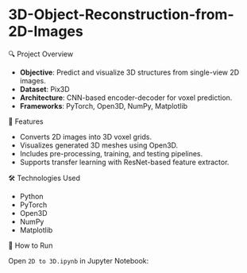 # 3D-Object-Reconstruction-from-2D-Images

🔍 Project Overview
- **Objective**: Predict and visualize 3D structures from single-view 2D images.
- **Dataset**: Pix3D
- **Architecture**: CNN-based encoder-decoder for voxel prediction.
- **Frameworks**: PyTorch, Open3D, NumPy, Matplotlib

 🧠 Features
- Converts 2D images into 3D voxel grids.
- Visualizes generated 3D meshes using Open3D.
- Includes pre-processing, training, and testing pipelines.
- Supports transfer learning with ResNet-based feature extractor.

🛠️ Technologies Used
- Python
- PyTorch
- Open3D
- NumPy
- Matplotlib

 🚀 How to Run

Open `2D to 3D.ipynb` in Jupyter Notebook:

